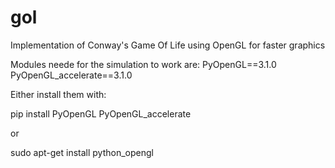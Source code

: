 # gol
Implementation of Conway's Game Of Life using OpenGL for faster graphics

Modules neede for the simulation to work are:
PyOpenGL==3.1.0
PyOpenGL_accelerate==3.1.0

Either install them with:

pip install PyOpenGL PyOpenGL_accelerate

or

sudo apt-get install python_opengl
